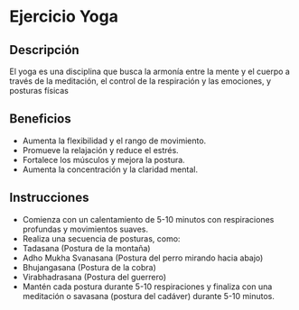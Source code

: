 # Ejercicio Yoga
## Descripción
El yoga es una disciplina que busca la armonía entre la mente y el cuerpo a través de la meditación, el control de la respiración y las emociones, y posturas físicas
## Beneficios
- Aumenta la flexibilidad y el rango de movimiento.
- Promueve la relajación y reduce el estrés.
- Fortalece los músculos y mejora la postura.
- Aumenta la concentración y la claridad mental.
## Instrucciones
- Comienza con un calentamiento de 5-10 minutos con respiraciones profundas y movimientos suaves.
- Realiza una secuencia de posturas, como:
- Tadasana (Postura de la montaña)
- Adho Mukha Svanasana (Postura del perro mirando hacia abajo)
- Bhujangasana (Postura de la cobra)
- Virabhadrasana (Postura del guerrero)
- Mantén cada postura durante 5-10 respiraciones y finaliza con una meditación o savasana (postura del cadáver) durante 5-10 minutos. 